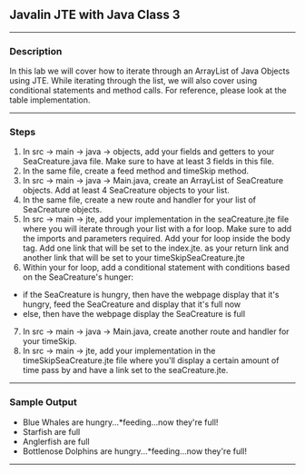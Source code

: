 ## Javalin JTE with Java Class 3
---
### Description
In this lab we will cover how to iterate through an ArrayList of Java Objects using JTE. While iterating through the list, we will also cover using conditional statements and method calls. For reference, please look at the table implementation.

---
### Steps

1. In src -> main -> java -> objects, add your fields and getters to your SeaCreature.java file. Make sure to have at least 3 fields in this file. 
2. In the same file, create a feed method and timeSkip method.
3. In src -> main -> java -> Main.java, create an ArrayList of SeaCreature objects. Add at least 4 SeaCreature objects to your list.
4. In the same file, create a new route and handler for your list of SeaCreature objects.
5. In src -> main -> jte, add your implementation in the seaCreature.jte file where you will iterate through your list with a for loop. Make sure to add the imports and parameters required. Add your for loop inside the body tag. Add one link that will be set to the index.jte. as your return link and another link that will be set to your timeSkipSeaCreature.jte
6. Within your for loop, add a conditional statement with conditions based on the SeaCreature's hunger:
* if the SeaCreature is hungry, then have the webpage display that it's hungry, feed the SeaCreature and display that it's full now
* else, then have the webpage display the SeaCreature is full
7. In src -> main -> java -> Main.java, create another route and handler for your timeSkip.
8. In src -> main -> jte, add your implementation in the timeSkipSeaCreature.jte file where you'll display a certain amount of time pass by and have a link set to the seaCreature.jte.
---
### Sample Output
* Blue Whales are hungry...*feeding...now they're full!
* Starfish are full
* Anglerfish are full
* Bottlenose Dolphins are hungry...*feeding...now they're full!
---
